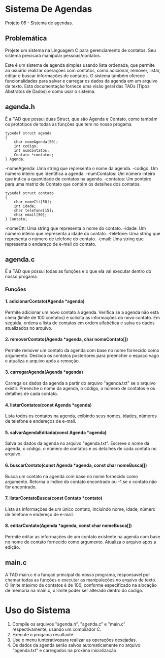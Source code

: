 # Sistema De Agendas
Projeto 06 - Sistema de agendas.
## Problemática
Projete um sistema na Linguagem C para gerenciamento de contatos. Seu sistema precisará manipular pessoas/contatos.

Este é um sistema de agenda simples usando lista ordenada, que permite ao usuário realizar operações com contatos, como adicionar, remover, listar, editar e buscar informações de contatos. O sistema também oferece funcionalidades para salvar e carregar os dados da agenda em um arquivo de texto. Esta documentação fornece uma visão geral das TADs (Tipos Abstratos de Dados) e como usar o sistema.

## agenda.h
É a TAD que possui duas Struct, que são Agenda e Contato, como tambám os protótipos de todas as funções que tem no nosso progama. 

````
typedef struct agenda
{
    char nomeAgenda[50];
    int codigo;
    int numContatos;
    Contato *contatos;
} Agenda;
````

-nomeAgenda: Uma string que representa o nome da agenda.
-codigo: Um número inteiro que identifica a agenda.
-numContatos: Um número inteiro que indica a quantidade de contatos na agenda.
-contatos: Um ponteiro para uma matriz de Contato que contém os detalhes dos contatos.

````
typedef struct contato
{
    char nomeCtt[50];
    int idade;
    char telefone[15];
    char email[50];
} Contato;
````

-nomeCtt: Uma string que representa o nome do contato.
-idade: Um número inteiro que representa a idade do contato.
-telefone: Uma string que representa o número de telefone do contato.
-email: Uma string que representa o endereço de e-mail do contato.

## agenda.c
É a TAD que possui todas as funções e o que ela vai executar dentro do nosso progama.
### Funções
#### 1. adicionarContato(Agenda *agenda)
Permite adicionar um novo contato à agenda. Verifica se a agenda não está cheia (limite de 100 contatos) e solicita as informações do novo contato. Em seguida, ordena a lista de contatos em ordem alfabética e salva os dados atualizados no arquivo.

#### 2. removerContato(Agenda *agenda, char nomeContato[])
Permite remover um contato da agenda com base no nome fornecido como argumento. Desloca os contatos posteriores para preencher o espaço vago e atualiza o arquivo após a remoção.

#### 3. carregarAgenda(Agenda *agenda)
Carrega os dados da agenda a partir do arquivo "agenda.txt" se o arquivo existir. Preenche o nome da agenda, o código, o número de contatos e os detalhes de cada contato.

#### 4. listarContatos(const Agenda *agenda)
Lista todos os contatos na agenda, exibindo seus nomes, idades, números de telefone e endereços de e-mail.

#### 5. salvarAgendaEditada(const Agenda *agenda)
Salva os dados da agenda no arquivo "agenda.txt". Escreve o nome da agenda, o código, o número de contatos e os detalhes de cada contato no arquivo.

#### 6. buscarContato(const Agenda *agenda, const char nomeBusca[])
Busca um contato na agenda com base no nome fornecido como argumento. Retorna o índice do contato encontrado ou -1 se o contato não for encontrado.

#### 7. listarContatoBusca(const Contato *contato)
Lista as informações de um único contato, incluindo nome, idade, número de telefone e endereço de e-mail.

#### 8. editarContato(Agenda *agenda, const char nomeBusca[])
Permite editar as informações de um contato existente na agenda com base no nome do contato fornecido como argumento. Atualiza o arquivo após a edição.

## main.c
A TAD main.c é a funçaõ principal do nosso programa, responsavel por chamar todas as funções e executar as manipulações no arquivo de texto.
O limite máximo de contatos é de 100, conforme especificado na alocação de memória na main.c, o limite poder ser alterado dentro do codigo.

# Uso do Sistema
1. Compile os arquivos "agenda.h", "agenda.c" e "main.c" respectivamente, usando um compilador C.
2. Execute o progama resultante.
3. Use o menu iunterativopara realizar as operações desejadas.
4. Os dados da agenda serão salvos automaticamente no arquivo "agenda.txt" e carregados na proxima inicialização.
